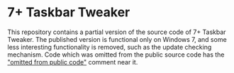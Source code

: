 # 7+ Taskbar Tweaker
This repository contains a partial version of the source code of 7+ Taskbar Tweaker. The published version is functional only on Windows 7, and some less interesting functionality is removed, such as the update checking mechanism. Code which was omitted from the public source code has the ["omitted from public code"](https://github.com/m417z/7-Taskbar-Tweaker/search?q="omitted+from+public+code"&unscoped_q="omitted+from+public+code") comment near it.
